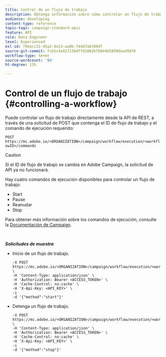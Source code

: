 ```yaml
---
title: Control de un flujo de trabajo
description: Obtenga información sobre cómo controlar un flujo de trabajo con API.
audience: developing
content-type: reference
topic-tags: campaign-standard-apis
feature: API
role: Data Engineer
level: Experienced
exl-id: 79eacc31-d5a2-4e13-aa0b-744d7ab7004f
source-git-commit: fcb5c4a92f23bdffd1082b7b044b5859dead9d70
workflow-type: tm+mt
source-wordcount: '94'
ht-degree: 13%

---
```


# Control de un flujo de trabajo {#controlling-a-workflow}

Puede controlar un flujo de trabajo directamente desde la API de REST, a través de una solicitud de POST que contenga el ID de flujo de trabajo y el comando de ejecución requerido:

`POST https://mc.adobe.io/<ORGANIZATION>/campaign/workflow/execution/<workflowID>/commands`

>[!CAUTION]
>
>Si el ID de flujo de trabajo se cambia en Adobe Campaign, la solicitud de API ya no funcionará.

Hay cuatro comandos de ejecución disponibles para controlar un flujo de trabajo:

* Start
* Pause
* Reanudar
* Stop

Para obtener más información sobre los comandos de ejecución, consulte la [Documentación de Campaign](https://experienceleague.adobe.com/docs/campaign-standard/using/managing-processes-and-data/executing-a-workflow/about-workflow-execution.html).

<br/>

***Solicitudes de muestra***

* Inicio de un flujo de trabajo.

   ```
   -X POST https://mc.adobe.io/<ORGANIZATION>/campaign/workflow/execution/<workflowID>/commands \
   -H 'Content-Type: application/json' \
   -H 'Authorization: Bearer <ACCESS_TOKEN>' \
   -H 'Cache-Control: no-cache' \
   -H 'X-Api-Key: <API_KEY>' \
   -i
   -d '{"method":"start"}'
   ```

   <!-- + réponse -->

* Detenga un flujo de trabajo.

   ```
   -X POST https://mc.adobe.io/<ORGANIZATION>/campaign/workflow/execution/<workflowID>/commands \
   -H 'Content-Type: application/json' \
   -H 'Authorization: Bearer <ACCESS_TOKEN>' \
   -H 'Cache-Control: no-cache' \
   -H 'X-Api-Key: <API_KEY>' \
   -i
   -d '{"method":"stop"}'
   ```

   <!-- + réponse -->
